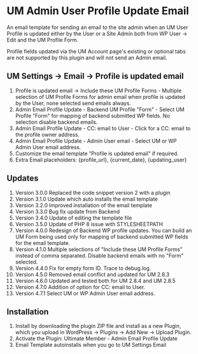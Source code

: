 # UM Admin User Profile Update Email
An email template for sending an email to the site admin when an UM User Profile is updated either by the User or a Site Admin both from WP User -> Edit and the UM Profile Form.

Profile fields updated via the UM Account page's existing or optional tabs are not supported by this plugin and will not send an Admin email.

## UM Settings -> Email -> Profile is updated email 
1. Profile is updated email -> Include these UM Profile Forms - Multiple selection of UM Profile Forms for admin email when profile is updated by the User, none selected send emails always.
2. Admin Email Profile Update - Backend UM Profile "Form" - Select UM Profile "Form" for mapping of backend submitted WP fields. No selection disable backend emails.
3. Admin Email Profile Update - CC: email to User - Click for a CC: email to the profile owner address.
4. Admin Email Profile Update - Admin User email - Select UM or WP Admin User email address.
5. Customize the email template "Profile is updated email" if required.
6. Extra Email placeholders: {profile_url}, {current_date}, {updating_user}

## Updates
1. Version 3.0.0 Replaced the code snippet version 2 with a plugin
2. Version 3.1.0 Update which auto installs the email template
3. Version 3.2.0 Improved installation of the email template
4. Version 3.3.0 Bug fix update from Backend
5. Version 3.4.0 Update of editing the template file
6. Version 3.5.0 Update of PHP 8 issue with STYLESHEETPATH
7. Version 4.0.0 Redesign of Backend WP profile updates. You can build an UM Form being used only for mapping of backend submitted WP fields for the email template.
8. Version 4.1.0 Multiple selections of "Include these UM Profile Forms" instead of comma separated. Disable backend emails with no "Form" selected.
9. Version 4.4.0 Fix for empty form ID. Trace to debug.log.
10. Version 4.5.0 Removed email conflict and updated for UM 2.8.3
11. Version 4.6.0 Updated and tested both for UM 2.8.4 and UM 2.8.5
12. Version 4.7.0 Addition of option for CC: email to User.
13. Version 4.7.1 Select UM or WP Admin User email address.

## Installation
1. Install by downloading the plugin ZIP file and install as a new Plugin, which you upload in WordPress -> Plugins -> Add New -> Upload Plugin.
2. Activate the Plugin: Ultimate Member - Admin Email Profile Update
3. Email Template autoinstalls when you go to UM Settings Email

